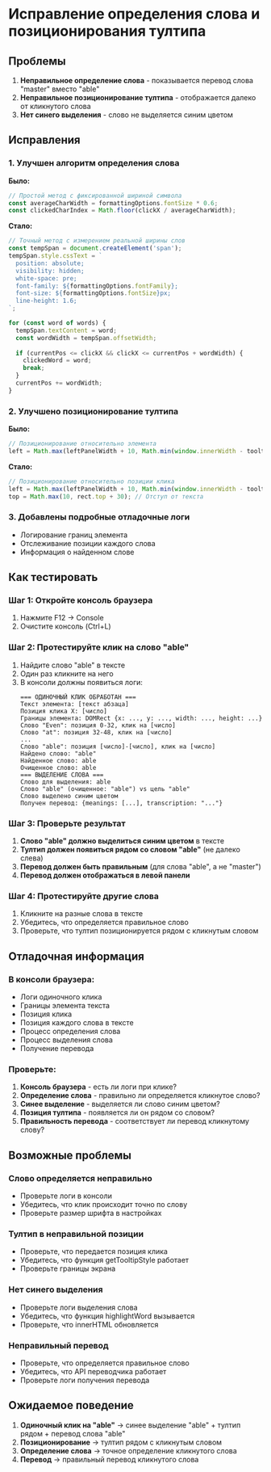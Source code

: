 # Исправление определения слова и позиционирования тултипа

## Проблемы
1. **Неправильное определение слова** - показывается перевод слова "master" вместо "able"
2. **Неправильное позиционирование тултипа** - отображается далеко от кликнутого слова
3. **Нет синего выделения** - слово не выделяется синим цветом

## Исправления

### 1. Улучшен алгоритм определения слова
**Было:**
```javascript
// Простой метод с фиксированной шириной символа
const averageCharWidth = formattingOptions.fontSize * 0.6;
const clickedCharIndex = Math.floor(clickX / averageCharWidth);
```

**Стало:**
```javascript
// Точный метод с измерением реальной ширины слов
const tempSpan = document.createElement('span');
tempSpan.style.cssText = `
  position: absolute;
  visibility: hidden;
  white-space: pre;
  font-family: ${formattingOptions.fontFamily};
  font-size: ${formattingOptions.fontSize}px;
  line-height: 1.6;
`;

for (const word of words) {
  tempSpan.textContent = word;
  const wordWidth = tempSpan.offsetWidth;
  
  if (currentPos <= clickX && clickX <= currentPos + wordWidth) {
    clickedWord = word;
    break;
  }
  currentPos += wordWidth;
}
```

### 2. Улучшено позиционирование тултипа
**Было:**
```javascript
// Позиционирование относительно элемента
left = Math.max(leftPanelWidth + 10, Math.min(window.innerWidth - tooltipWidth - 20, rect.left + wordCenterX));
```

**Стало:**
```javascript
// Позиционирование относительно позиции клика
left = Math.max(leftPanelWidth + 10, Math.min(window.innerWidth - tooltipWidth - 20, clickX + 20));
top = Math.max(10, rect.top + 30); // Отступ от текста
```

### 3. Добавлены подробные отладочные логи
- Логирование границ элемента
- Отслеживание позиции каждого слова
- Информация о найденном слове

## Как тестировать

### Шаг 1: Откройте консоль браузера
1. Нажмите F12 → Console
2. Очистите консоль (Ctrl+L)

### Шаг 2: Протестируйте клик на слово "able"
1. Найдите слово "able" в тексте
2. Один раз кликните на него
3. В консоли должны появиться логи:
   ```
   === ОДИНОЧНЫЙ КЛИК ОБРАБОТАН ===
   Текст элемента: [текст абзаца]
   Позиция клика X: [число]
   Границы элемента: DOMRect {x: ..., y: ..., width: ..., height: ...}
   Слово "Even": позиция 0-32, клик на [число]
   Слово "at": позиция 32-48, клик на [число]
   ...
   Слово "able": позиция [число]-[число], клик на [число]
   Найдено слово: "able"
   Найденное слово: able
   Очищенное слово: able
   === ВЫДЕЛЕНИЕ СЛОВА ===
   Слово для выделения: able
   Слово "able" (очищенное: "able") vs цель "able"
   Слово выделено синим цветом
   Получен перевод: {meanings: [...], transcription: "..."}
   ```

### Шаг 3: Проверьте результат
1. **Слово "able" должно выделиться синим цветом** в тексте
2. **Тултип должен появиться рядом со словом "able"** (не далеко слева)
3. **Перевод должен быть правильным** (для слова "able", а не "master")
4. **Перевод должен отображаться в левой панели**

### Шаг 4: Протестируйте другие слова
1. Кликните на разные слова в тексте
2. Убедитесь, что определяется правильное слово
3. Проверьте, что тултип позиционируется рядом с кликнутым словом

## Отладочная информация

### В консоли браузера:
- Логи одиночного клика
- Границы элемента текста
- Позиция клика
- Позиция каждого слова в тексте
- Процесс определения слова
- Процесс выделения слова
- Получение перевода

### Проверьте:
1. **Консоль браузера** - есть ли логи при клике?
2. **Определение слова** - правильно ли определяется кликнутое слово?
3. **Синее выделение** - выделяется ли слово синим цветом?
4. **Позиция тултипа** - появляется ли он рядом со словом?
5. **Правильность перевода** - соответствует ли перевод кликнутому слову?

## Возможные проблемы

### Слово определяется неправильно
- Проверьте логи в консоли
- Убедитесь, что клик происходит точно по слову
- Проверьте размер шрифта в настройках

### Тултип в неправильной позиции
- Проверьте, что передается позиция клика
- Убедитесь, что функция getTooltipStyle работает
- Проверьте границы экрана

### Нет синего выделения
- Проверьте логи выделения слова
- Убедитесь, что функция highlightWord вызывается
- Проверьте, что innerHTML обновляется

### Неправильный перевод
- Проверьте, что определяется правильное слово
- Убедитесь, что API переводчика работает
- Проверьте логи получения перевода

## Ожидаемое поведение

1. **Одиночный клик на "able"** → синее выделение "able" + тултип рядом + перевод слова "able"
2. **Позиционирование** → тултип рядом с кликнутым словом
3. **Определение слова** → точное определение кликнутого слова
4. **Перевод** → правильный перевод кликнутого слова
